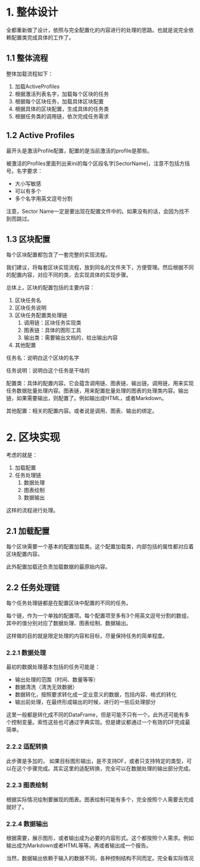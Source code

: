 # 1. 整体设计

全都重新做了设计，依照与完全配置化的内容进行的处理的思路。也就是说完全依赖配置类完成具体的工作了。 

## 1.1 整体流程

整体加载流程如下：

1. 加载ActiveProfiles
2. 根据激活列表名字，加载每个区块的任务
3. 根据每个区块任务，加载具体区块配置
4. 根据具体的区块配置，生成具体的任务类
5. 根据任务类的调用链，依次完成任务需求

## 1.2 Active Profiles

最开头是激活Profile配置，配置的是当前激活的profile是那些。

被激活的Profiles里面列出来ini的每个区段名字[SectorName]，注意不包括方括号。名字要求：

- 大小写敏感
- 可以有多个
- 多个名字用英文逗号分割

注意，Sector Name一定是要出现在配置文件中的。如果没有的话，会因为找不到而跳过。

## 1.3 区块配置

每个区块配置都包含了一套完整的实现流程。

我们建议，将每套区块实现流程，放到同名的文件夹下，方便管理。然后根据不同的配置内容，对应不同的类，去实现具体的实现步骤。 

总体上，区块的配置包括的主要内容：

1. 区块任务名
2. 区块任务说明
3. 区块任务配置类处理链
    1. 调用链：区块任务实现类
    2. 图表链：具体的图形工具
    3. 输出类：需要输出文档的，给出输出内容
4. 其他配置

任务名：说明白这个区块的名字

任务说明：说明白这个任务是干啥的

配置类：具体的配置内容。它会蕴含调用链、图表链、输出链。调用链，用来实现任务数据批量处理内容。图表链，用来配置批量处理的图表的处理类内容。输出链，如果需要输出，则配置了。例如输出成HTML，或者Markdown。

其他配置：相关的配置内容。或者说是调用、图表、输出的绑定。

#  2. 区块实现

考虑的就是：

1. 加载配置
2. 任务处理链
    1. 数据处理
    2. 图表绘制
    3. 数据输出

这样的流程进行处理。

## 2.1 加载配置

每个区块需要一个基本的配置加载类。这个配置加载类，内部包括的属性都对应着区块配置内容。

此外配置加载还负责加载数据的最原始内容。

## 2.2 任务处理链

每个任务处理链都是在配置区块中配置的不同的任务。

每个链，作为一个单独的配置项。每个配置项至多有3个用英文逗号分割的数组，其中的值分别对应了数据处理、图表绘制、数据输出。

这样做的目的就是限定处理的内容和目标，尽量保持任务的简单程度。

### 2.2.1 数据处理

最初的数据处理基本包括的任务可能是：

- 输出处理的范围（时间、数量等等）
- 数据清洗（清洗无效数据）
- 数据转化，按照要求转化成一定业意义的数据，包括内容、格式的转化
- 输出前处理，在最终形成输出的时候，进行的一些后处理部分

这里一般都是转化成不同的DataFrame，但是可能不只有一个。此外还可能有多个控制变量。索性这些也可通过字典实现。但是建议都通过一个有效的DF完成最简单。

### 2.2.2 适配转换

此步骤是多加的， 如果目标图形输出，是不支持DF，或者只支持特定的类型，可以在这个步骤完成。其实这里的适配转换，完全可以在数据处理的输出部分完成。

### 2.2.3 图表绘制

根据实际情况绘制要展现的图表。图表绘制可能有多个，完全按照个人需要去完成就好了。

### 2.2.4 数据输出

根据需要，展示图形，或者输出成为必要的内容形式。这个都按照个人需求。例如输出成为Markdown或者HTML等等。再或者输出成一个报告。

当然，数据输出依赖于输入的数据不同，各种控制结构不同而定。完全看实际情况

